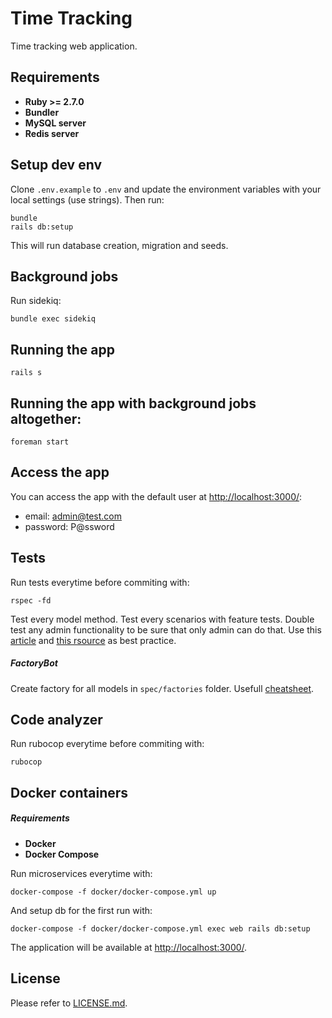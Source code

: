 # Time Tracking
Time tracking web application.

## Requirements
* **Ruby >= 2.7.0**
* **Bundler**
* **MySQL server**
* **Redis server**

## Setup dev env
Clone `.env.example` to `.env` and update the environment variables with your local settings (use strings).
Then run:
```
bundle
rails db:setup
```
This will run database creation, migration and seeds.

## Background jobs
Run sidekiq:
```
bundle exec sidekiq
```

## Running the app
```
rails s
```

## Running the app with background jobs altogether:
```
foreman start
```

## Access the app
You can access the app with the default user at [http://localhost:3000/](http://localhost:3000/):
* email: admin@test.com
* password: P@ssword

## Tests
Run tests everytime before commiting with:
```
rspec -fd
```
Test every model method. Test every scenarios with feature tests. Double test any admin functionality to be sure that only admin can do that. Use this [article](https://robots.thoughtbot.com/how-we-test-rails-applications) and [this rsource](http://www.betterspecs.org/) as best practice.

##### FactoryBot
Create factory for all models in `spec/factories` folder.
Usefull [cheatsheet](https://devhints.io/factory_bot).

## Code analyzer
Run rubocop everytime before commiting with:
```
rubocop
```

## Docker containers
##### Requirements
* **Docker**
* **Docker Compose**

Run microservices everytime with:
```
docker-compose -f docker/docker-compose.yml up
```
And setup db for the first run with:
```
docker-compose -f docker/docker-compose.yml exec web rails db:setup
```
The application will be available at [http://localhost:3000/](http://localhost:3000/).

## License
Please refer to [LICENSE.md](LICENSE.md).

